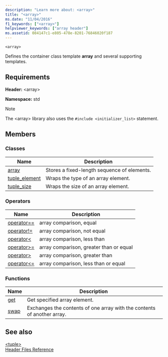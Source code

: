 ```yaml
---
description: "Learn more about: <array>"
title: "<array>"
ms.date: "11/04/2016"
f1_keywords: ["<array>"]
helpviewer_keywords: ["array header"]
ms.assetid: 084147c1-e805-478e-8201-76846020f187
---
```

`<array>`

Defines the container class template **array** and several supporting templates.

## Requirements

**Header:** \<array>

**Namespace:** std

> [!NOTE]
> The \<array> library also uses the `#include <initializer_list>` statement.

## Members

### Classes

|Name|Description|
|-|-|
|[array](../standard-library/array-class-stl.md)|Stores a fixed-length sequence of elements.|
|[tuple_element](../standard-library/tuple-element-class-tuple.md)|Wraps the type of an array element.|
|[tuple_size](../standard-library/tuple-size-class-tuple.md)|Wraps the size of an array element.|

### Operators

|Name|Description|
|-|-|
|[operator==](../standard-library/array-operators.md#op_eq_eq)|array comparison, equal|
|[operator!=](../standard-library/array-operators.md#op_neq)|array comparison, not equal|
|[operator\<](../standard-library/array-operators.md#op_lt)|array comparison, less than|
|[operator>=](../standard-library/array-operators.md#op_gt_eq)|array comparison, greater than or equal|
|[operator>](../standard-library/array-operators.md#op_gt)|array comparison, greater than|
|[operator<=](../standard-library/array-operators.md#op_lt_eq)|array comparison, less than or equal|

### Functions

|Name|Description|
|-|-|
|[get](../standard-library/array-functions.md#get)|Get specified array element.|
|[swap](../standard-library/array-functions.md#swap)|Exchanges the contents of one array with the contents of another array.|

## See also

[\<tuple>](../standard-library/tuple.md)\
[Header Files Reference](../standard-library/cpp-standard-library-header-files.md)
